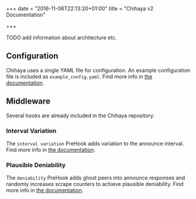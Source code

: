 +++
date = "2016-11-06T22:13:20+01:00"
title = "Chihaya v2 Documentation"

+++

TODO add information about architecture etc.

## Configuration

Chihaya uses a single YAML file for configuration.
An example configuration file is included as `example_config.yaml`.
Find more info in [the documentation](/docs/v2/config/).

## Middleware

Several hooks are already included in the Chihaya repository.

### Interval Variation

The `interval variation` PreHook adds variation to the announce interval.
Find more info in [the documentation](/docs/v2/middleware/varinterval/).

### Plausible Deniability

The `deniability` PreHook adds ghost peers into announce responses and randomly increases scrape counters to achieve plausible deniability.
Find more info in [the documentation](/docs/v2/middleware/deniability/).

